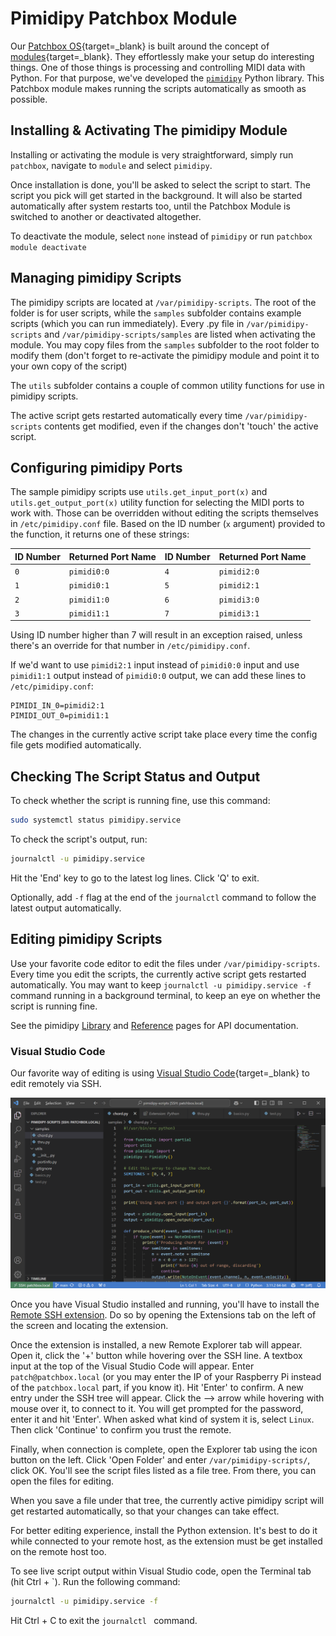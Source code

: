 # Pimidipy Patchbox Module

Our [Patchbox OS](https://blokas.io/patchbox-os/){target=_blank} is built around the concept of [modules](https://blokas.io/patchbox-os/docs/modules/){target=_blank}. They effortlessly make your setup do interesting things. One of those things is processing and controlling MIDI data with Python. For that purpose, we've developed the [`pimidipy`](pimidipy-library.md) Python library. This Patchbox module makes running the scripts automatically as smooth as possible.

## Installing & Activating The pimidipy Module

Installing or activating the module is very straightforward, simply run `patchbox`, navigate to `module` and select `pimidipy`.

Once installation is done, you'll be asked to select the script to start. The script you pick will get started in the background. It will also be started automatically after system restarts too, until the Patchbox Module is switched to another or deactivated altogether.

To deactivate the module, select `none` instead of `pimidipy` or run `patchbox module deactivate`

## Managing pimidipy Scripts

The pimidipy scripts are located at `/var/pimidipy-scripts`. The root of the folder is for user scripts, while the `samples` subfolder contains example scripts (which you can run immediately). Every .py file in `/var/pimidipy-scripts` and `/var/pimidipy-scripts/samples` are listed when activating the module. You may copy files from the `samples` subfolder to the root folder to modify them (don't forget to re-activate the pimidipy module and point it to your own copy of the script)

The `utils` subfolder contains a couple of common utility functions for use in pimidipy scripts.

The active script gets restarted automatically every time `/var/pimidipy-scripts` contents get modified, even if the changes don't 'touch' the active script.

## Configuring pimidipy Ports

The sample pimidipy scripts use `utils.get_input_port(x)` and `utils.get_output_port(x)` utility function for selecting the MIDI ports to work with. Those can be overridden without editing the scripts themselves in `/etc/pimidipy.conf` file. Based on the ID number (`x` argument) provided to the function, it returns one of these strings:

| ID Number | Returned Port Name | ID Number | Returned Port Name |
| --------- | ------------------ | --------- | ------------------ |
| `0`       | `pimidi0:0`        | `4`       | `pimidi2:0`        |
| `1`       | `pimidi0:1`        | `5`       | `pimidi2:1`        |
| `2`       | `pimidi1:0`        | `6`       | `pimidi3:0`        |
| `3`       | `pimidi1:1`        | `7`       | `pimidi3:1`        |


Using ID number higher than 7 will result in an exception raised, unless there's an override for that number in `/etc/pimidipy.conf`.

If we'd want to use `pimidi2:1` input instead of `pimidi0:0` input and use `pimidi1:1` output instead of `pimidi0:0` output, we can add these lines to `/etc/pimidipy.conf`:

```
PIMIDI_IN_0=pimidi2:1
PIMIDI_OUT_0=pimidi1:1
```

The changes in the currently active script take place every time the config file gets modified automatically.

## Checking The Script Status and Output

To check whether the script is running fine, use this command:

```bash
sudo systemctl status pimidipy.service
```

To check the script's output, run:

```bash
journalctl -u pimidipy.service
```

Hit the 'End' key to go to the latest log lines. Click 'Q' to exit.

Optionally, add `-f` flag at the end of the `journalctl` command to follow the latest output automatically.

## Editing pimidipy Scripts

Use your favorite code editor to edit the files under `/var/pimidipy-scripts`. Every time you edit the scripts, the currently active script gets restarted automatically. You may want to keep `journalctl -u pimidipy.service -f` command running in a background terminal, to keep an eye on whether the script is running fine.

See the pimidipy [Library](pimidipy-library.md) and [Reference](pimidipy-reference.md) pages for API documentation.

### Visual Studio Code

Our favorite way of editing is using [Visual Studio Code](https://code.visualstudio.com/){target=_blank} to edit remotely via SSH.

![Visual Studio Code](images/vscode_pimidipy.png)

Once you have Visual Studio installed and running, you'll have to install the [Remote SSH extension](https://marketplace.visualstudio.com/items?itemName=ms-vscode-remote.remote-ssh). Do so by opening the Extensions tab on the left of the screen and locating the extension.

Once the extension is installed, a new Remote Explorer tab will appear. Open it, click the '+' button while hovering over the SSH line. A textbox input at the top of the Visual Studio Code will appear. Enter `patch@patchbox.local` (or you may enter the IP of your Raspberry Pi instead of the `patchbox.local` part, if you know it). Hit 'Enter' to confirm. A new entry under the SSH tree will appear. Click the --> arrow while hovering with mouse over it, to connect to it. You will get prompted for the password, enter it and hit 'Enter'. When asked what kind of system it is, select `Linux`. Then click 'Continue' to confirm you trust the remote.

Finally, when connection is complete, open the Explorer tab using the icon button on the left. Click 'Open Folder' and enter `/var/pimidipy-scripts/`, click OK. You'll see the script files listed as a file tree. From there, you can open the files for editing.

When you save a file under that tree, the currently active pimidipy script will get restarted automatically, so that your changes can take effect.

For better editing experience, install the Python extension. It's best to do it while connected to your remote host, as the extension must be get installed on the remote host too.

To see live script output within Visual Studio code, open the Terminal tab (hit Ctrl + `). Run the following command:

```bash
journalctl -u pimidipy.service -f
```

Hit Ctrl + C to exit the `journalctl ` command.
